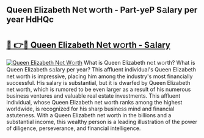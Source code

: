 ## Queen Elizabeth N𝚎t w𝚘rth - Part-yeP S𝚊lary per year HdHQc

# <h2><a href="http://gc574y.nevu.top/?p=Queen+Elizabeth">🔗 👉🔴 Queen Elizabeth N𝚎t w𝚘rth - S𝚊lary</a></h2>

[![Queen Elizabeth N𝚎t W𝚘rth](https://i.imgur.com/Oavwk0R.jpeg)](http://gc574y.nevu.top/?p=Queen+Elizabeth)
What is Queen Elizabeth n𝚎t w𝚘rth? What is Queen Elizabeth s𝚊lary per year?
This affluent individual's Queen Elizabeth net worth is impressive, placing him among the industry's most financially successful. His salary is substantial, but it is dwarfed by Queen Elizabeth net worth, which is rumored to be even larger as a result of his numerous business ventures and valuable real estate investments. This affluent individual, whose Queen Elizabeth net worth ranks among the highest worldwide, is recognized for his sharp business mind and financial astuteness. With a Queen Elizabeth net worth in the billions and a substantial income, this wealthy person is a leading illustration of the power of diligence, perseverance, and financial intelligence.
